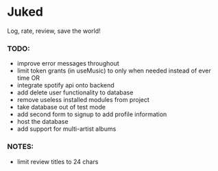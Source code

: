 # Juked

Log, rate, review, save the world!

### TODO:

- improve error messages throughout
- limit token grants (in useMusic) to only when needed instead of ever time
  OR
- integrate spotify api onto backend
- add delete user functionality to database
- remove useless installed modules from project
- take database out of test mode
- add second form to signup to add profile information
- host the database
- add support for multi-artist albums

### NOTES:

- limit review titles to 24 chars
